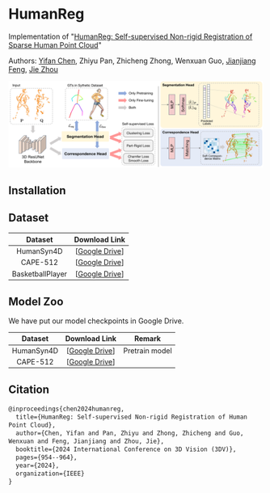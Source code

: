 # HumanReg
Implementation of "[HumanReg: Self-supervised Non-rigid Registration of Sparse Human Point Cloud](https://arxiv.org/abs/2312.05462)"

Authors: [Yifan Chen](https://github.com/chenyifanthu/), Zhiyu Pan, Zhicheng Zhong, Wenxuan Guo, [Jianjiang Feng](https://scholar.google.cz/citations?hl=zh-CN&user=qlcjuzcAAAAJ), [Jie Zhou](https://scholar.google.cz/citations?user=6a79aPwAAAAJ&hl=zh-CN&oi=ao)

![method](docs/framework.png "model arch")

## Installation

## Dataset
| Dataset | Download Link |
|:---:|:---:|
|HumanSyn4D|[[Google Drive](https://drive.google.com/file/d/1JOeVJ8PsI48SPKGfPOQVux3AOQ55tq3H/view?usp=drive_link)]|
|CAPE-512|[[Google Drive](https://drive.google.com/file/d/1R0_5qK-CNKfW8wScZgFvY3MdFKJ9njd7/view?usp=drive_link)]|
|BasketballPlayer|[[Google Drive](https://drive.google.com/file/d/1cxQHXPDmy-I0mA0Ue0DSUHxYb4LgZuvI/view?usp=drive_link)]

## Model Zoo
We have put our model checkpoints in Google Drive.

| Dataset | Download Link | Remark | 
|:---:|:---:|:---:|
|HumanSyn4D|[[Google Drive](https://drive.google.com/file/d/1s466b7WNV-C5P9xKjFrfUkgYDive7coQ/view?usp=drive_link)]| Pretrain model|
|CAPE-512|[[Google Drive](https://drive.google.com/file/d/1IbN9_y8a8Dt2_XfxWxcajQZI1Azmmdj9/view?usp=drive_link)]| |

## Citation
```
@inproceedings{chen2024humanreg,
  title={HumanReg: Self-supervised Non-rigid Registration of Human Point Cloud},
  author={Chen, Yifan and Pan, Zhiyu and Zhong, Zhicheng and Guo, Wenxuan and Feng, Jianjiang and Zhou, Jie},
  booktitle={2024 International Conference on 3D Vision (3DV)},
  pages={954--964},
  year={2024},
  organization={IEEE}
}
```
